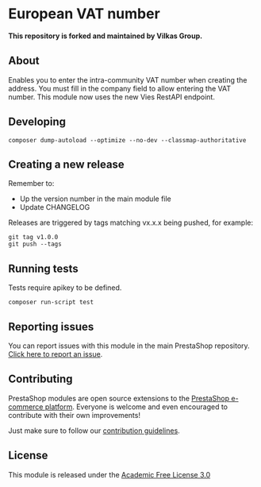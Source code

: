 # European VAT number

**This repository is forked and maintained by Vilkas Group.**

## About

Enables you to enter the intra-community VAT number when creating the address. You must fill in the company field to allow entering the VAT number. This module now uses the new Vies RestAPI endpoint.

## Developing

```
composer dump-autoload --optimize --no-dev --classmap-authoritative
```

## Creating a new release
Remember to:
- Up the version number in the main module file
- Update CHANGELOG

Releases are triggered by tags matching vx.x.x being pushed, for example:
```
git tag v1.0.0
git push --tags
```

## Running tests

Tests require apikey to be defined.

```
composer run-script test
```

## Reporting issues

You can report issues with this module in the main PrestaShop repository. [Click here to report an issue][report-issue]. 

## Contributing

PrestaShop modules are open source extensions to the [PrestaShop e-commerce platform][prestashop]. Everyone is welcome and even encouraged to contribute with their own improvements!

Just make sure to follow our [contribution guidelines][contribution-guidelines].

## License

This module is released under the [Academic Free License 3.0][AFL-3.0] 

[report-issue]: https://github.com/PrestaShop/PrestaShop/issues/new/choose
[prestashop]: https://www.prestashop.com/
[contribution-guidelines]: https://devdocs.prestashop.com/1.7/contribute/contribution-guidelines/project-modules/
[AFL-3.0]: https://opensource.org/licenses/AFL-3.0
